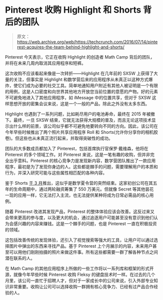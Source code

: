 # Pinterest 收购 Highlight 和 Shorts 背后的团队

> 原文：<https://web.archive.org/web/https://techcrunch.com/2016/07/14/pinterest-acquires-the-team-behind-highlight-and-shorts/>

Pinterest 今天表示，它正在收购 Highlight 的创造者 Math Camp 背后的团队，并将在未来几周内取消其应用程序和短裤。

这次收购不应该看起来像是一次转折——Highlight 在几年前的 SXSW 上获得了大量的关注，但事实是 Highlight 和数学营后来的应用程序从未真正以这种方式爆炸，使它们成为必要的社交工具。简单地通知用户附近有其他人被证明是一个有限的用例，这是人口密度和向世界其他地方开放您当前位置的意愿的产物。好的元素不可避免地进入了其他应用程序，如 iMessage 中的位置共享，但对于 SXSW 这样思想开放的密集会议来说，这是一个一般的产品，除此之外没有太多东西。

Highlight 也遇到了一系列问题，比如耗尽用户的电池寿命，最终在 2015 年被撤下。最终，一旦 SXSW 结束，它就无法获得大规模的普及，而且无论这项技术显示出什么样的前景，该公司似乎都不可避免地要转向不同的方向。因此，该公司在今年早些时候推出了两个照片共享应用程序 Roll 和 Shorts(允许你分享你的相机胶卷)。但这些也从未真正流行起来，并取得突破性的成功。

团队的大多数成员都加入了 Pinterest，包括首席执行官保罗·戴维森，他将在 Pinterest 的多个领域工作。对 Pinterest 来说，这是一笔有趣的收购，但并非完全出乎意料。Pinterest 的核心竞争力是发现新内容，数学营团队推出了一款应用程序，最初是为了发现你身边的人。这些都是棘手的问题，需要理解用户的本质和行为，并深入研究可能与这些属性相匹配的各种内容。

鉴于 Shorts [于 3 月](https://web.archive.org/web/20230228044111/https://techcrunch.com/2016/03/08/shorts/)推出，这似乎是数学夏令营的突然结束。这家初创公司在其五年的生命周期中，通过两轮融资筹集了 550 万美元。但就像 Secret 等其他昙花一现的应用一样，它无法打入主流，也无法提供某种将成为日常必需品的核心用例。

随着 Pinterest 改进其发现产品，Pinterest 的整体体验应该会改善。这反过来又会带来更高的参与度，以及更大的机会，通过追逐用户可能甚至没有意识到他们认为会感兴趣的内容来赚钱。这是一个棘手的问题，也是 Pinterest 一直在积极投资的领域。

这包括改善传统的发现体验，还引入了视觉搜索等强大的工具，让用户可以通过选择图片中弹出的东西来寻找产品。基于 Pinterest 上个月展示的内容，未来用户甚至可以用他们刚刚拍摄的照片来做这件事。所有这些都需要一群了解各种节点之间潜在联系的人。

在 Math Camp 的其他应用程序上所做的一些工作将以一系列库和框架的形式开源，就像今年早些时候 Pinterest 收购 Fleksy 的键盘技术时一样。在过去的几个月里，该公司一直忙于招聘人才，但对于一家成长中的公司来说，引入外部专业知识非常重要。收购让公司可以选择收购一群拥有核心竞争力、已经有过产品合作经验的人。